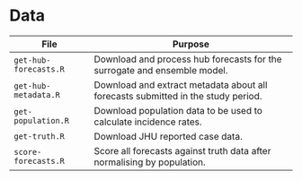 # Data

File | Purpose
---|---
`get-hub-forecasts.R` | Download and process hub forecasts for the surrogate and ensemble model.
`get-hub-metadata.R` | Download and extract metadata about all forecasts submitted in the study period.
`get-population.R` | Download population data to be used to calculate incidence rates.
`get-truth.R` | Download JHU reported case data.
`score-forecasts.R` | Score all forecasts against truth data after normalising by population.
